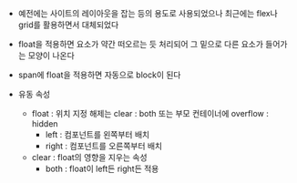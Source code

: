 - 예전에는 사이트의 레이아웃을 잡는 등의 용도로 사용되었으나 최근에는 flex나 grid를 활용하면서 대체되었다
- float을 적용하면 요소가 약간 떠오르는 듯 처리되어 그 밑으로 다른 요소가 들어가는 모양이 나온다
- span에 float을 적용하면 자동으로 block이 된다
 
- 유동 속성
	- float : 위치 지정
		해제는 clear : both 또는 부모 컨테이너에 overflow : hidden
		- left : 컴포넌트를 왼쪽부터 배치
		- right : 컴포넌트를 오른쪽부터 배치
	- clear : float의 영향을 지우는 속성
		- both : float이 left든 right든 적용